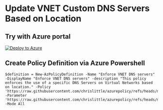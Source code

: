 # Update VNET Custom DNS Servers Based on Location


## Try with Azure portal
[![Deploy to Azure](https://aka.ms/deploytoazurebutton)](https://portal.azure.com/#blade/Microsoft_Azure_Policy/CreatePolicyDefinitionBlade/uri/https%3A%2F%2Fraw.githubusercontent.com%2Fchrislittle%2Fazurepolicy%2Frefs%2Fheads%2Fmain%2Ftestdns%2Fazurepolicy.json)

## Create Policy Definition via Azure Powershell
```
$definition = New-AzPolicyDefinition -Name "Enforce VNET DNS servers" -DisplayName "Enforce VNET DNS servers" -description "This policy enforces the use of a specific DNS Servers on Virtual Networks based on location." -Policy 'https://raw.githubusercontent.com/chrislittle/azurepolicy/refs/heads/main/testdns/azurepolicy.rules.json' -Parameter 'https://raw.githubusercontent.com/chrislittle/azurepolicy/refs/heads/main/testdns/azurepolicy.parameters.json' -Mode All
```

